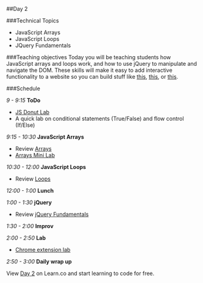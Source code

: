 ##Day 2 

###Technical Topics
+ JavaScript Arrays
+ JavaScript Loops
+ JQuery Fundamentals

###Teaching objectives
Today you will be teaching students how JavaScript arrays and loops work, and how to use jQuery to manipulate and navigate the DOM. These skills will make it easy to add interactive functionality to a website so you can build stuff like [this](http://www.castadivainteriors.com/en/), [this](http://i.ngen.io/), or [this](http://www.yourbrainonpoker.com/).

###Schedule

*9 - 9:15* **ToDo**
+ [JS Donut Lab](https://learn.co/admin/lessons/5249)
+ A quick lab on conditional statements (True/False) and flow control (If/Else)

*9:15 - 10:30* **JavaScript Arrays**
+ Review [Arrays](https://learn.co/admin/lessons/5190)
+ [Arrays Mini Lab](https://learn.co/admin/lessons/5206)

*10:30 - 12:00* **JavaScript Loops**
+ Review [Loops](https://learn.co/admin/lessons/5190)

*12:00 - 1:00* **Lunch**

*1:00 - 1:30* **jQuery**
+ Review [jQuery Fundamentals](https://learn.co/admin/lessons/5190)

*1:30 - 2:00* **Improv**

*2:00 - 2:50* **Lab**
+ [Chrome extension lab](https://learn.co/admin/lessons/5235)

*2:50 - 3:00* **Daily wrap up**

<p data-visibility='hidden'>View <a href='https://learn.co/lessons/hs-advanced-web-design-day2-masterplan-js-arrays-loops-jquery' title='Day 2'>Day 2</a> on Learn.co and start learning to code for free.</p>

